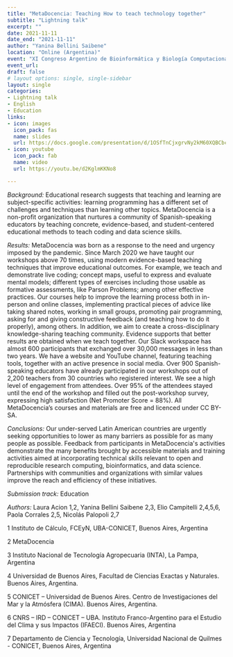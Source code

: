 ```yaml
---
title: "MetaDocencia: Teaching How to teach technology together"
subtitle: "Lightning talk"
excerpt: ""
date: 2021-11-11
date_end: "2021-11-11"
author: "Yanina Bellini Saibene"
location: "Online (Argentina)"
event: "XI Congreso Argentino de Bioinformática y Biología Computacional 2021 "
event_url: 
draft: false
# layout options: single, single-sidebar
layout: single
categories:
- Lightning talk
- English
- Education
links:
- icon: images
  icon_pack: fas
  name: slides
  url: https://docs.google.com/presentation/d/1OSfTnCjxgrvNy2kM60XQBCbcuyGGCLpxZQGp2sFEwTk
- icon: youtube
  icon_pack: fab
  name: video
  url: https://youtu.be/d2KglmKKNo8

---
```



_Background:_
Educational research suggests that teaching and learning are subject-specific activities: learning programming has a different set of challenges and techniques than learning other topics. MetaDocencia is a non-profit organization that nurtures a community of Spanish-speaking educators by teaching concrete, evidence-based, and student-centered educational methods to teach coding and data science skills.

_Results:_
MetaDocencia was born as a response to the need and urgency imposed by the pandemic. Since March 2020 we have taught our workshops above 70 times, using modern evidence-based teaching techniques that improve educational outcomes. For example, we teach and demonstrate live coding; concept maps, useful to express and evaluate mental models; different types of exercises including those usable as formative assessments, like Parson Problems; among other effective practices. Our courses help to improve the learning process both in in-person and online classes, implementing practical pieces of advice like taking shared notes, working in small groups, promoting pair programming, asking for and giving constructive feedback (and teaching how to do it properly), among others. In addition, we aim to create a cross-disciplinary knowledge-sharing teaching community. Evidence supports that better results are obtained when we teach together. Our Slack workspace has almost 600 participants that exchanged over 30,000 messages in less than two years. We have a website and YouTube channel, featuring teaching tools, together with an active presence in social media. Over 900 Spanish-speaking educators have already participated in our workshops out of 2,200 teachers from 30 countries who registered interest. We see a high level of engagement from attendees. Over 95% of the attendees stayed until the end of the workshop and filled out the post-workshop survey, expressing high satisfaction (Net Promoter Score = 88%). All MetaDocencia’s courses and materials are free and licenced under CC BY-SA.

_Conclusions:_
Our under-served Latin American countries are urgently seeking opportunities to lower as many barriers as possible for as many people as possible. Feedback from participants in MetaDocencia's activities demonstrate the many benefits brought by accessible materials and training activities aimed at incorporating technical skills relevant to open and reproducible research computing, bioinformatics, and data science. Partnerships with communities and organizations with similar values improve the reach and efficiency of these initiatives.

_Submission track:_ Education

_Authors:_ Laura Acion 1,2, Yanina Bellini Saibene 2,3, Elio Campitelli 2,4,5,6, Paola Corrales 2,5, Nicolás Palopoli 2,7

1 Instituto de Cálculo, FCEyN, UBA-CONICET, Buenos Aires, Argentina

2 MetaDocencia

3 Instituto Nacional de Tecnología Agropecuaria (INTA), La Pampa, Argentina

4 Universidad de Buenos Aires, Facultad de Ciencias Exactas y Naturales. Buenos Aires, Argentina.

5 CONICET – Universidad de Buenos Aires. Centro de Investigaciones del Mar y la Atmósfera (CIMA). Buenos Aires, Argentina.

6 CNRS – IRD – CONICET – UBA. Instituto Franco-Argentino para el Estudio del Clima y sus Impactos (IFAECI). Buenos Aires, Argentina

7 Departamento de Ciencia y Tecnología, Universidad Nacional de Quilmes - CONICET, Buenos Aires, Argentina
